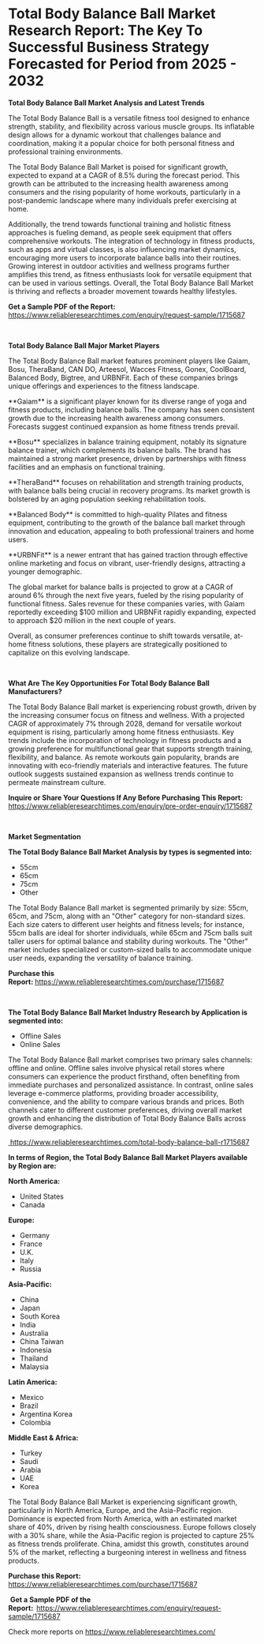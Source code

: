 <p><h1>Total Body Balance Ball Market Research Report: The Key To Successful Business Strategy Forecasted for Period from 2025 - 2032</h1></p><p><strong>Total Body Balance Ball Market Analysis and Latest Trends</strong></p>
<p><p>The Total Body Balance Ball is a versatile fitness tool designed to enhance strength, stability, and flexibility across various muscle groups. Its inflatable design allows for a dynamic workout that challenges balance and coordination, making it a popular choice for both personal fitness and professional training environments. </p><p>The Total Body Balance Ball Market is poised for significant growth, expected to expand at a CAGR of 8.5% during the forecast period. This growth can be attributed to the increasing health awareness among consumers and the rising popularity of home workouts, particularly in a post-pandemic landscape where many individuals prefer exercising at home. </p><p>Additionally, the trend towards functional training and holistic fitness approaches is fueling demand, as people seek equipment that offers comprehensive workouts. The integration of technology in fitness products, such as apps and virtual classes, is also influencing market dynamics, encouraging more users to incorporate balance balls into their routines. Growing interest in outdoor activities and wellness programs further amplifies this trend, as fitness enthusiasts look for versatile equipment that can be used in various settings. Overall, the Total Body Balance Ball Market is thriving and reflects a broader movement towards healthy lifestyles.</p></p>
<p><strong>Get a Sample PDF of the Report:&nbsp;</strong> <a href="https://www.reliableresearchtimes.com/enquiry/request-sample/1715687?utm_campaign=1933&utm_medium=2&utm_source=Github&utm_content=ia&utm_term=12012025&utm_id=total-body-balance-ball">https://www.reliableresearchtimes.com/enquiry/request-sample/1715687</a></p>
<p>&nbsp;</p>
<p><strong>Total Body Balance Ball Major Market Players</strong></p>
<p><p>The Total Body Balance Ball market features prominent players like Gaiam, Bosu, TheraBand, CAN DO, Arteesol, Wacces Fitness, Gonex, CoolBoard, Balanced Body, Bigtree, and URBNFit. Each of these companies brings unique offerings and experiences to the fitness landscape.</p><p>**Gaiam** is a significant player known for its diverse range of yoga and fitness products, including balance balls. The company has seen consistent growth due to the increasing health awareness among consumers. Forecasts suggest continued expansion as home fitness trends prevail.</p><p>**Bosu** specializes in balance training equipment, notably its signature balance trainer, which complements its balance balls. The brand has maintained a strong market presence, driven by partnerships with fitness facilities and an emphasis on functional training.</p><p>**TheraBand** focuses on rehabilitation and strength training products, with balance balls being crucial in recovery programs. Its market growth is bolstered by an aging population seeking rehabilitation tools.</p><p>**Balanced Body** is committed to high-quality Pilates and fitness equipment, contributing to the growth of the balance ball market through innovation and education, appealing to both professional trainers and home users.</p><p>**URBNFit** is a newer entrant that has gained traction through effective online marketing and focus on vibrant, user-friendly designs, attracting a younger demographic.</p><p>The global market for balance balls is projected to grow at a CAGR of around 6% through the next five years, fueled by the rising popularity of functional fitness. Sales revenue for these companies varies, with Gaiam reportedly exceeding $100 million and URBNFit rapidly expanding, expected to approach $20 million in the next couple of years.</p><p>Overall, as consumer preferences continue to shift towards versatile, at-home fitness solutions, these players are strategically positioned to capitalize on this evolving landscape.</p></p>
<p>&nbsp;</p>
<p><strong>What Are The Key Opportunities For Total Body Balance Ball Manufacturers?</strong></p>
<p><p>The Total Body Balance Ball market is experiencing robust growth, driven by the increasing consumer focus on fitness and wellness. With a projected CAGR of approximately 7% through 2028, demand for versatile workout equipment is rising, particularly among home fitness enthusiasts. Key trends include the incorporation of technology in fitness products and a growing preference for multifunctional gear that supports strength training, flexibility, and balance. As remote workouts gain popularity, brands are innovating with eco-friendly materials and interactive features. The future outlook suggests sustained expansion as wellness trends continue to permeate mainstream culture.</p></p>
<p><strong>Inquire or Share Your Questions If Any Before Purchasing This Report:</strong> <a href="https://www.reliableresearchtimes.com/enquiry/pre-order-enquiry/1715687?utm_campaign=1933&utm_medium=2&utm_source=Github&utm_content=ia&utm_term=12012025&utm_id=total-body-balance-ball">https://www.reliableresearchtimes.com/enquiry/pre-order-enquiry/1715687</a></p>
<p>&nbsp;</p>
<p><strong>Market Segmentation</strong></p>
<p><strong>The Total Body Balance Ball Market Analysis by types is segmented into:</strong></p>
<p><ul><li>55cm</li><li>65cm</li><li>75cm</li><li>Other</li></ul></p>
<p><p>The Total Body Balance Ball market is segmented primarily by size: 55cm, 65cm, and 75cm, along with an "Other" category for non-standard sizes. Each size caters to different user heights and fitness levels; for instance, 55cm balls are ideal for shorter individuals, while 65cm and 75cm balls suit taller users for optimal balance and stability during workouts. The "Other" market includes specialized or custom-sized balls to accommodate unique user needs, expanding the versatility of balance training.</p></p>
<p><strong>Purchase this Report:&nbsp;</strong><a href="https://www.reliableresearchtimes.com/purchase/1715687?utm_campaign=1933&utm_medium=2&utm_source=Github&utm_content=ia&utm_term=12012025&utm_id=total-body-balance-ball">https://www.reliableresearchtimes.com/purchase/1715687</a></p>
<p>&nbsp;</p>
<p><strong>The Total Body Balance Ball Market Industry Research by Application is segmented into:</strong></p>
<p><ul><li>Offline Sales</li><li>Online Sales</li></ul></p>
<p><p>The Total Body Balance Ball market comprises two primary sales channels: offline and online. Offline sales involve physical retail stores where consumers can experience the product firsthand, often benefiting from immediate purchases and personalized assistance. In contrast, online sales leverage e-commerce platforms, providing broader accessibility, convenience, and the ability to compare various brands and prices. Both channels cater to different customer preferences, driving overall market growth and enhancing the distribution of Total Body Balance Balls across diverse demographics.</p></p>
<p><a href="https://www.reliableresearchtimes.com/total-body-balance-ball-r1715687?utm_campaign=1933&utm_medium=2&utm_source=Github&utm_content=ia&utm_term=12012025&utm_id=total-body-balance-ball">&nbsp;https://www.reliableresearchtimes.com/total-body-balance-ball-r1715687</a></p>
<p><strong>In terms of Region, the Total Body Balance Ball Market Players available by Region are:</strong></p>
<p>
    <p> <strong> North America: </strong>
        <ul>
            <li>United States</li>
            <li>Canada</li>
        </ul>
        </p> 
    <p> <strong> Europe: </strong>
        <ul>
            <li>Germany</li>
            <li>France</li>
            <li>U.K.</li>
            <li>Italy</li>
            <li>Russia</li>
        </ul>
        </p> 
    <p> <strong> Asia-Pacific: </strong>
        <ul>
            <li>China</li>
            <li>Japan</li>
            <li>South Korea</li>
            <li>India</li>
            <li>Australia</li>
            <li>China Taiwan</li>
            <li>Indonesia</li>
            <li>Thailand</li>
            <li>Malaysia</li>
        </ul>
        </p> 
    <p> <strong> Latin America: </strong>
        <ul>
            <li>Mexico</li>
            <li>Brazil</li>
            <li>Argentina Korea</li>
            <li>Colombia</li>
        </ul>
        </p> 
    <p> <strong> Middle East & Africa: </strong>
        <ul>
            <li>Turkey</li>
            <li>Saudi</li>
            <li>Arabia</li>
            <li>UAE</li>
            <li>Korea</li>
        </ul>
    </p>
    </p>
<p><p>The Total Body Balance Ball Market is experiencing significant growth, particularly in North America, Europe, and the Asia-Pacific region. Dominance is expected from North America, with an estimated market share of 40%, driven by rising health consciousness. Europe follows closely with a 30% share, while the Asia-Pacific region is projected to capture 25% as fitness trends proliferate. China, amidst this growth, constitutes around 5% of the market, reflecting a burgeoning interest in wellness and fitness products.</p></p>
<p><strong>Purchase this Report: </strong><a href="https://www.reliableresearchtimes.com/purchase/1715687?utm_campaign=1933&utm_medium=2&utm_source=Github&utm_content=ia&utm_term=12012025&utm_id=total-body-balance-ball">https://www.reliableresearchtimes.com/purchase/1715687</a></p>
<p>&nbsp;<strong>Get a Sample PDF of the Report:&nbsp;&nbsp;</strong><a href="https://www.reliableresearchtimes.com/enquiry/request-sample/1715687?utm_campaign=1933&utm_medium=2&utm_source=Github&utm_content=ia&utm_term=12012025&utm_id=total-body-balance-ball">https://www.reliableresearchtimes.com/enquiry/request-sample/1715687</a></p>
<p><strong></strong></p>
<p>Check more reports on <a href="https://www.reliableresearchtimes.com/?utm_campaign=1933&utm_medium=2&utm_source=Github&utm_content=ia&utm_term=12012025&utm_id=total-body-balance-ball">https://www.reliableresearchtimes.com/</a></p>